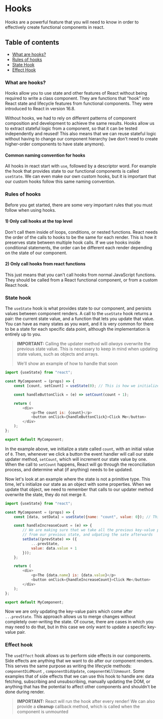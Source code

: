 # Hooks

Hooks are a powerful feature that you will need to know in order to effectively create functional components in react.

## Table of contents

* [What are hooks?](#what-are-hooks)
* [Rules of hooks](#rules-of-hooks)
* [State Hook](#state-hook)
* [Effect Hook](#effect-hook)

### <a name="what-are-hooks">What are hooks?</a>

Hooks allow you to use state and other features of React without being required to write a class component. They are
functions that "hook" into React state and lifecycle features from functional components. They were introduced to React
in version 16.8.

Without hooks, we had to rely on different patterns of component composition and development to achieve the same
results. Hooks allow us to extract stateful logic from a component, so that it can be tested independently and reused!
This also means that we can reuse stateful logic without having to change our component hierarchy (we don't need to
create higher-order components to have state anymore).

#### Common naming convention for hooks

All hooks in react start with `use`, followed by a descriptor word. For example the hook that provides state to our
functional components is called `useState`. We can even make our own custom hooks, but it is important that our custom
hooks follow this same naming convention.

### <a name="rules-of-hooks">Rules of hooks</a>

Before you get started, there are some very important rules that you must follow when using hooks.

#### 1) Only call hooks at the top level

Don't call them inside of loops, conditions, or nested functions. React needs the order of the calls to hooks to be the
same for each render. This is how it preserves state between multiple hook calls. If we use hooks inside conditional
statements, the order can be different each render depending on the state of our component.

#### 2) Only call hooks from react functions

This just means that you can't call hooks from normal JavaScript functions. They should be called from a React
functional component, or from a custom React hook.

### <a name="state-hook">State hook</a>

The `useState` hook is what provides state to our component, and persists values between component renders. A call to
the `useState` hook returns a pair: the current state value, and a function that lets you update that value. You can
have as many states as you want, and it is very common for there to be a state for each specific data point, although
the implementation is entirely up to you.

> **IMPORTANT:**
> Calling the updater method will *always* overwrite the previous state value. This is necessary to keep in mind when
> updating state values, such as objects and arrays.
>
> We'll show an example of how to handle that soon

```javascript
import {useState} from "react";

const MyComponent = (props) => {
    const [count, setCount] = useState(0); // This is how we initialize a state

    const handleButtonClick = (e) => setCount(count + 1);

    return (
        <div>
            <p>The count is: {count}</p>
            <button onClick={handleButtonClick}>Click Me</button>
        </div>
    );
};

export default MyComponent;
```

In the example above, we initialize a state called `count`, with an initial value of `0`. Then, whenever we click a
button the event handler will call our state updater method, `setCount`, which will increment our state value by one.
When the call to `setCount` happens, React will go through the reconciliation process, and determine what (if anything)
needs to be updated.

Now let's look at an example where the state is not a primitive type. This time, let's initialize our state as an object
with some properties. When we update that object, we need to remember that calls to our updater method overwrite the
state, they do not merge it.

```javascript
import {useState} from "react";

const MyComponent = (props) => {
    const [data, setData] = useState({name: "count", value: 0}); // This is how we initialize a state

    const handleIncreaseCount = (e) => {
        // We are making sure that we take all the previous key-value pairs
        // from our previous state, and udpating the sate afterwards
        setData((prevState) => ({
            ...prevState,
            value: data.value + 1
        }));
    };

    return (
        <div>
            <p>The {data.name} is: {data.value}</p>
            <button onClick={handleIncreaseCount}>Click Me</button>
        </div>
    );
};

export default MyComponent;
```

Now we are only updating the key-value pairs which come after `...prevState`. This approach allows us to merge changes
without completely over-writing the state. Of course, there are cases in which you may need to do that, but in this case
we only want to update a specific key-value pair.

### <a name="state-hook">Effect hook</a>

The `useEffect` hook allows us to perform side effects in our components. Side effects are anything that we want to do
after our component renders. This serves the same purpose as writing the lifecycle methods: `componentDidMount`
, `componentDidUpdate`, `componentWillUnmount`. Some examples that of side effects that we can use this hook to handle
are: data fetching, subscribing and unsubscribing, manually updating the DOM, or anything that has the potential to
affect other components and shouldn't be done during render.

> **IMPORTANT:** React will run the hook after every render! We can also provide a **cleanup** callback method,
>  which is called when the component is unmounted